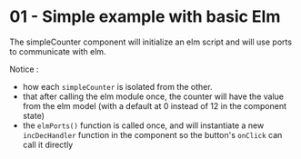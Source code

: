 # 01 - Simple example with basic Elm

The simpleCounter component will initialize an elm script and will use ports to communicate with elm.

Notice :
- how each `simpleCounter` is isolated from the other.
- that after calling the elm module once, the counter will have the value from the elm model (with a default at 0 instead of 12 in the component state) 
- the `elmPorts()` function is called once, and will instantiate a new `incDecHandler` function in the component so the button's `onClick` can call it directly